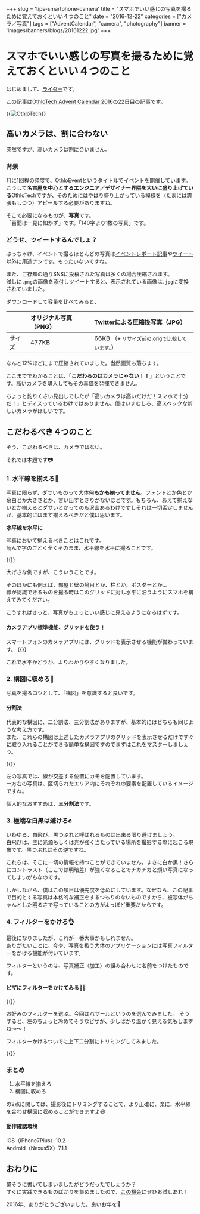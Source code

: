 +++
slug = 'tips-smartphone-camera'
title = "スマホでいい感じの写真を撮るために覚えておくといい４つのこと"
date = "2016-12-22"
categories = ["カメラ／写真"]
tags = ["AdventCalendar", "camera", "photography"]
banner = 'images/banners/blogs/20161222.jpg'
+++

# スマホでいい感じの写真を撮るために覚えておくといい４つのこと

はじめまして、[ライダー](https://twitter.com/mtmtkzm)です。

この記事は[OthloTech Advent Calendar 2016](http://qiita.com/advent-calendar/2016/othlotech)の22日目の記事です。

{{<image src="/images/blogs/20161222/banner.jpg"  alt="OthloTech" >}}

## 高いカメラは、割に合わない
突然ですが、高いカメラは割に合いません。

### 背景
月に1回程の頻度で、OthloEventというタイトルでイベントを開催しています。こうして**名古屋を中心とするエンジニア／デザイナー界隈を大いに盛り上げている**OthloTechですが、そのためにはやはり盛り上がっている模様を（たまには誇張もしつつ）アピールする必要がありますね。

そこで必要になるものが、**写真**です。  
「百聞は一見に如かず」です。「140字より1枚の写真」です。

### どうせ、ツイートするんでしょ？
ぶっちゃけ、イベントで撮るほとんどの写真は[イベントレポート記事](http://www.othlo.tech/events/)や[ツイート](https://twitter.com/othlotech)以外に用途ナシです。もったいないですね。

また、ご存知の通りSNSに投稿された写真は多くの場合圧縮されます。  
試しに`.png`の画像を添付しツイートすると、表示されている画像は`.jpg`に変換されていました。

ダウンロードして容量を比べてみると、

||オリジナル写真（PNG）|Twitterによる圧縮後写真（JPG）|
|:---|:---|:---|
|サイズ|477KB|66KB （<small>※ リサイズ前の:origで比較しています。</small>）|

なんと12%ほどにまで圧縮されていました。当然画質も落ちます。

ここまででわかることは、「**こだわるのはカメラじゃない！！**」ということです。高いカメラを購入してもその真価を発揮できません。

ちょっと釣りくさい見出しでしたが「高いカメラは高いだけだ！スマホで十分だ！」とディスっているわけではありません。僕はいまむしろ、高スペックな新しいカメラがほしいです。

## こだわるべき４つのこと

そう、こだわるべきは、カメラではない。

それでは本題です📷

### 1. 水平線を揃えろ👏
写真に限らず、ダサいものって大体**何もかも揃ってません**。フォントとか色とか余白とか大きさとか、言い出すときりがないほどです。もちろん、あえて揃えないとか揃えるとダサいとかってのも沢山あるわけですしそれは一切否定しませんが、基本的にはまず揃えるべきだと僕は思います。

**水平線を水平に**

写真において揃えるべきことはこれです。  
読んで字のごとく全くそのまま、水平線を水平に撮ることです。

{{<image src="/images/blogs/20161222/tilt.jpg"  alt="" >}}

大げさな例ですが、こういうことです。

そのほかにも例えば、部屋と壁の境目とか、柱とか、ポスターとか...  
線が認識できるものを撮る時はこのグリッドに対し水平に沿うようにスマホを構えてみてください。

こうすればきっと、写真がちょっといい感じに見えるようになるはずです。

#### カメラアプリ標準機能、グリッドを使う！
スマートフォンのカメラアプリには、グリッドを表示させる機能が備わっています。
{{<image src="/images/blogs/20161222/show-grid.jpg"  alt="" >}}

これで水平かどうか、よりわかりやすくなりました。

### 2. 構図に収めろ💪
写真を撮るコツとして、「構図」を意識すると良いです。

#### 分割法
代表的な構図に、二分割法、三分割法がありますが、基本的にはどちらも同じような考え方です。  
また、これらの構図は上述したカメラアプリのグリッドを表示させるだけですぐに取り入れることができる簡単な構図ですのでまずはこれをマスターしましょう。

{{<image src="/images/blogs/20161222/composition-div.jpg"  alt="" >}}

左の写真では、線が交差する位置にカモを配置しています。  
一方右の写真は、区切られたエリア内にそれぞれの要素を配置しているイメージですね。

個人的なおすすめは、**三分割法**です。

### 3. 極端な白黒は避けろ✊
いわゆる、白飛び、黒つぶれと呼ばれるものは出来る限り避けましょう。  
白飛びは、主に光源もしくは光が強く当たっている場所を撮影する際に起こる現象です。黒つぶれはその逆ですね。

これらは、そこに一切の情報を持つことができていません。まさに白か黒！さらにコントラスト（ここでは明暗差）が強くなることでチカチカと煩い写真になってしまいがちなのです。

しかしながら、僕はこの項目は優先度を低めにしています。なぜなら、この記事で目的とする写真は本格的な補正をするつもりのないものですから、被写体がちゃんとした明るさで写っていることの方がよっぽど重要だからです。


### 4. フィルターをかけろ👌
最後になりましたが、これが一番大事かもしれません。  
ありがたいことに、今や、写真を扱う大体のアプリケーションには写真フィルターをかける機能が付いています。

フィルターというのは、写真補正（加工）の組み合わせに名前をつけたものです。

#### ピザにフィルターをかけてみる🍕🍻


{{<image src="/images/blogs/20161222/filtering.jpg"  alt="" >}}

お好みのフィルターを選ぶ。今回はバザールというのを選んでみました。
そうすると、左のちょっと冷めてそうなピザが、少しばかり温かく見える気もしますね〜〜！

フィルターかけるついでに上下二分割にトリミングしてみました。

{{<image src="/images/blogs/20161222/pizza.jpg"  alt="" >}}

### まとめ
1. 水平線を揃えろ
2. 構図に収めろ  

の2点に関しては、撮影後にトリミングすることで、より正確に、楽に、水平線を合わせ構図に収めることができますよ😆

#### 動作確認環境
iOS（iPhone7Plus）10.2  
Android（Nexus5X）7.1.1

## おわりに
偉そうに書いてしまいましたがどうだったでしょうか？  
すぐに実践できるものばかりを集めましたので、[この機会](https://othlotech.connpass.com/event/45888/)にぜひお試しあれ！

2016年、ありがとうございました。良いお年を🎍
